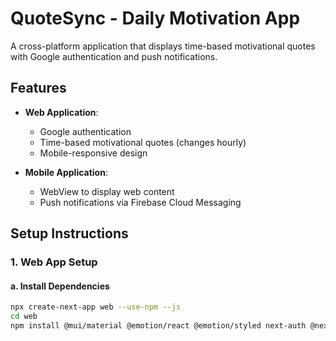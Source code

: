 # QuoteSync - Daily Motivation App

A cross-platform application that displays time-based motivational quotes with Google authentication and push notifications.

## Features

- **Web Application**:
  - Google authentication
  - Time-based motivational quotes (changes hourly)
  - Mobile-responsive design

- **Mobile Application**:
  - WebView to display web content
  - Push notifications via Firebase Cloud Messaging

## Setup Instructions

### 1. Web App Setup

#### a. Install Dependencies

```bash
npx create-next-app web --use-npm --js
cd web
npm install @mui/material @emotion/react @emotion/styled next-auth @next-auth/google
